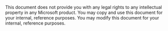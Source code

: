 <Token xmlns:xlink="http://www.w3.org/1999/xlink">This document does not provide you with any legal rights to any intellectual property in any Microsoft product. You may copy and use this document for your internal, reference purposes. You may modify this document for your internal, reference purposes.</Token>